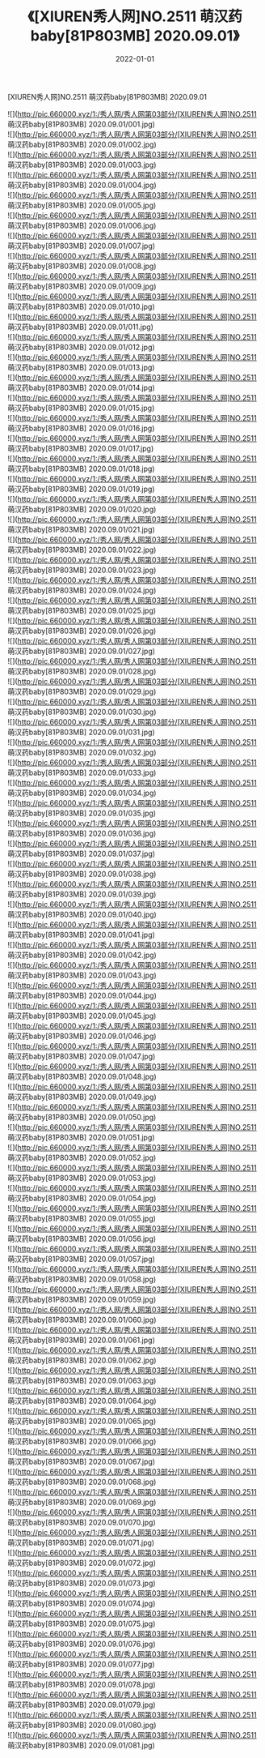 ﻿---
layout: post
title:  《[XIUREN秀人网]NO.2511 萌汉药baby[81P803MB] 2020.09.01》
date:   2022-01-01
img: http://pic.660000.xyz/1:/秀人网/秀人网第03部分/[XIUREN秀人网]NO.2511 萌汉药baby[81P803MB] 2020.09.01/000.jpg
categories: [美女, 清纯, 唯美]
---

[XIUREN秀人网]NO.2511 萌汉药baby[81P803MB] 2020.09.01

 ![](http://pic.660000.xyz/1:/秀人网/秀人网第03部分/[XIUREN秀人网]NO.2511 萌汉药baby[81P803MB] 2020.09.01/001.jpg) <br>![](http://pic.660000.xyz/1:/秀人网/秀人网第03部分/[XIUREN秀人网]NO.2511 萌汉药baby[81P803MB] 2020.09.01/002.jpg) <br>![](http://pic.660000.xyz/1:/秀人网/秀人网第03部分/[XIUREN秀人网]NO.2511 萌汉药baby[81P803MB] 2020.09.01/003.jpg) <br>![](http://pic.660000.xyz/1:/秀人网/秀人网第03部分/[XIUREN秀人网]NO.2511 萌汉药baby[81P803MB] 2020.09.01/004.jpg) <br>![](http://pic.660000.xyz/1:/秀人网/秀人网第03部分/[XIUREN秀人网]NO.2511 萌汉药baby[81P803MB] 2020.09.01/005.jpg) <br>![](http://pic.660000.xyz/1:/秀人网/秀人网第03部分/[XIUREN秀人网]NO.2511 萌汉药baby[81P803MB] 2020.09.01/006.jpg) <br>![](http://pic.660000.xyz/1:/秀人网/秀人网第03部分/[XIUREN秀人网]NO.2511 萌汉药baby[81P803MB] 2020.09.01/007.jpg) <br>![](http://pic.660000.xyz/1:/秀人网/秀人网第03部分/[XIUREN秀人网]NO.2511 萌汉药baby[81P803MB] 2020.09.01/008.jpg) <br>![](http://pic.660000.xyz/1:/秀人网/秀人网第03部分/[XIUREN秀人网]NO.2511 萌汉药baby[81P803MB] 2020.09.01/009.jpg) <br>![](http://pic.660000.xyz/1:/秀人网/秀人网第03部分/[XIUREN秀人网]NO.2511 萌汉药baby[81P803MB] 2020.09.01/010.jpg) <br>![](http://pic.660000.xyz/1:/秀人网/秀人网第03部分/[XIUREN秀人网]NO.2511 萌汉药baby[81P803MB] 2020.09.01/011.jpg) <br>![](http://pic.660000.xyz/1:/秀人网/秀人网第03部分/[XIUREN秀人网]NO.2511 萌汉药baby[81P803MB] 2020.09.01/012.jpg) <br>![](http://pic.660000.xyz/1:/秀人网/秀人网第03部分/[XIUREN秀人网]NO.2511 萌汉药baby[81P803MB] 2020.09.01/013.jpg) <br>![](http://pic.660000.xyz/1:/秀人网/秀人网第03部分/[XIUREN秀人网]NO.2511 萌汉药baby[81P803MB] 2020.09.01/014.jpg) <br>![](http://pic.660000.xyz/1:/秀人网/秀人网第03部分/[XIUREN秀人网]NO.2511 萌汉药baby[81P803MB] 2020.09.01/015.jpg) <br>![](http://pic.660000.xyz/1:/秀人网/秀人网第03部分/[XIUREN秀人网]NO.2511 萌汉药baby[81P803MB] 2020.09.01/016.jpg) <br>![](http://pic.660000.xyz/1:/秀人网/秀人网第03部分/[XIUREN秀人网]NO.2511 萌汉药baby[81P803MB] 2020.09.01/017.jpg) <br>![](http://pic.660000.xyz/1:/秀人网/秀人网第03部分/[XIUREN秀人网]NO.2511 萌汉药baby[81P803MB] 2020.09.01/018.jpg) <br>![](http://pic.660000.xyz/1:/秀人网/秀人网第03部分/[XIUREN秀人网]NO.2511 萌汉药baby[81P803MB] 2020.09.01/019.jpg) <br>![](http://pic.660000.xyz/1:/秀人网/秀人网第03部分/[XIUREN秀人网]NO.2511 萌汉药baby[81P803MB] 2020.09.01/020.jpg) <br>![](http://pic.660000.xyz/1:/秀人网/秀人网第03部分/[XIUREN秀人网]NO.2511 萌汉药baby[81P803MB] 2020.09.01/021.jpg) <br>![](http://pic.660000.xyz/1:/秀人网/秀人网第03部分/[XIUREN秀人网]NO.2511 萌汉药baby[81P803MB] 2020.09.01/022.jpg) <br>![](http://pic.660000.xyz/1:/秀人网/秀人网第03部分/[XIUREN秀人网]NO.2511 萌汉药baby[81P803MB] 2020.09.01/023.jpg) <br>![](http://pic.660000.xyz/1:/秀人网/秀人网第03部分/[XIUREN秀人网]NO.2511 萌汉药baby[81P803MB] 2020.09.01/024.jpg) <br>![](http://pic.660000.xyz/1:/秀人网/秀人网第03部分/[XIUREN秀人网]NO.2511 萌汉药baby[81P803MB] 2020.09.01/025.jpg) <br>![](http://pic.660000.xyz/1:/秀人网/秀人网第03部分/[XIUREN秀人网]NO.2511 萌汉药baby[81P803MB] 2020.09.01/026.jpg) <br>![](http://pic.660000.xyz/1:/秀人网/秀人网第03部分/[XIUREN秀人网]NO.2511 萌汉药baby[81P803MB] 2020.09.01/027.jpg) <br>![](http://pic.660000.xyz/1:/秀人网/秀人网第03部分/[XIUREN秀人网]NO.2511 萌汉药baby[81P803MB] 2020.09.01/028.jpg) <br>![](http://pic.660000.xyz/1:/秀人网/秀人网第03部分/[XIUREN秀人网]NO.2511 萌汉药baby[81P803MB] 2020.09.01/029.jpg) <br>![](http://pic.660000.xyz/1:/秀人网/秀人网第03部分/[XIUREN秀人网]NO.2511 萌汉药baby[81P803MB] 2020.09.01/030.jpg) <br>![](http://pic.660000.xyz/1:/秀人网/秀人网第03部分/[XIUREN秀人网]NO.2511 萌汉药baby[81P803MB] 2020.09.01/031.jpg) <br>![](http://pic.660000.xyz/1:/秀人网/秀人网第03部分/[XIUREN秀人网]NO.2511 萌汉药baby[81P803MB] 2020.09.01/032.jpg) <br>![](http://pic.660000.xyz/1:/秀人网/秀人网第03部分/[XIUREN秀人网]NO.2511 萌汉药baby[81P803MB] 2020.09.01/033.jpg) <br>![](http://pic.660000.xyz/1:/秀人网/秀人网第03部分/[XIUREN秀人网]NO.2511 萌汉药baby[81P803MB] 2020.09.01/034.jpg) <br>![](http://pic.660000.xyz/1:/秀人网/秀人网第03部分/[XIUREN秀人网]NO.2511 萌汉药baby[81P803MB] 2020.09.01/035.jpg) <br>![](http://pic.660000.xyz/1:/秀人网/秀人网第03部分/[XIUREN秀人网]NO.2511 萌汉药baby[81P803MB] 2020.09.01/036.jpg) <br>![](http://pic.660000.xyz/1:/秀人网/秀人网第03部分/[XIUREN秀人网]NO.2511 萌汉药baby[81P803MB] 2020.09.01/037.jpg) <br>![](http://pic.660000.xyz/1:/秀人网/秀人网第03部分/[XIUREN秀人网]NO.2511 萌汉药baby[81P803MB] 2020.09.01/038.jpg) <br>![](http://pic.660000.xyz/1:/秀人网/秀人网第03部分/[XIUREN秀人网]NO.2511 萌汉药baby[81P803MB] 2020.09.01/039.jpg) <br>![](http://pic.660000.xyz/1:/秀人网/秀人网第03部分/[XIUREN秀人网]NO.2511 萌汉药baby[81P803MB] 2020.09.01/040.jpg) <br>![](http://pic.660000.xyz/1:/秀人网/秀人网第03部分/[XIUREN秀人网]NO.2511 萌汉药baby[81P803MB] 2020.09.01/041.jpg) <br>![](http://pic.660000.xyz/1:/秀人网/秀人网第03部分/[XIUREN秀人网]NO.2511 萌汉药baby[81P803MB] 2020.09.01/042.jpg) <br>![](http://pic.660000.xyz/1:/秀人网/秀人网第03部分/[XIUREN秀人网]NO.2511 萌汉药baby[81P803MB] 2020.09.01/043.jpg) <br>![](http://pic.660000.xyz/1:/秀人网/秀人网第03部分/[XIUREN秀人网]NO.2511 萌汉药baby[81P803MB] 2020.09.01/044.jpg) <br>![](http://pic.660000.xyz/1:/秀人网/秀人网第03部分/[XIUREN秀人网]NO.2511 萌汉药baby[81P803MB] 2020.09.01/045.jpg) <br>![](http://pic.660000.xyz/1:/秀人网/秀人网第03部分/[XIUREN秀人网]NO.2511 萌汉药baby[81P803MB] 2020.09.01/046.jpg) <br>![](http://pic.660000.xyz/1:/秀人网/秀人网第03部分/[XIUREN秀人网]NO.2511 萌汉药baby[81P803MB] 2020.09.01/047.jpg) <br>![](http://pic.660000.xyz/1:/秀人网/秀人网第03部分/[XIUREN秀人网]NO.2511 萌汉药baby[81P803MB] 2020.09.01/048.jpg) <br>![](http://pic.660000.xyz/1:/秀人网/秀人网第03部分/[XIUREN秀人网]NO.2511 萌汉药baby[81P803MB] 2020.09.01/049.jpg) <br>![](http://pic.660000.xyz/1:/秀人网/秀人网第03部分/[XIUREN秀人网]NO.2511 萌汉药baby[81P803MB] 2020.09.01/050.jpg) <br>![](http://pic.660000.xyz/1:/秀人网/秀人网第03部分/[XIUREN秀人网]NO.2511 萌汉药baby[81P803MB] 2020.09.01/051.jpg) <br>![](http://pic.660000.xyz/1:/秀人网/秀人网第03部分/[XIUREN秀人网]NO.2511 萌汉药baby[81P803MB] 2020.09.01/052.jpg) <br>![](http://pic.660000.xyz/1:/秀人网/秀人网第03部分/[XIUREN秀人网]NO.2511 萌汉药baby[81P803MB] 2020.09.01/053.jpg) <br>![](http://pic.660000.xyz/1:/秀人网/秀人网第03部分/[XIUREN秀人网]NO.2511 萌汉药baby[81P803MB] 2020.09.01/054.jpg) <br>![](http://pic.660000.xyz/1:/秀人网/秀人网第03部分/[XIUREN秀人网]NO.2511 萌汉药baby[81P803MB] 2020.09.01/055.jpg) <br>![](http://pic.660000.xyz/1:/秀人网/秀人网第03部分/[XIUREN秀人网]NO.2511 萌汉药baby[81P803MB] 2020.09.01/056.jpg) <br>![](http://pic.660000.xyz/1:/秀人网/秀人网第03部分/[XIUREN秀人网]NO.2511 萌汉药baby[81P803MB] 2020.09.01/057.jpg) <br>![](http://pic.660000.xyz/1:/秀人网/秀人网第03部分/[XIUREN秀人网]NO.2511 萌汉药baby[81P803MB] 2020.09.01/058.jpg) <br>![](http://pic.660000.xyz/1:/秀人网/秀人网第03部分/[XIUREN秀人网]NO.2511 萌汉药baby[81P803MB] 2020.09.01/059.jpg) <br>![](http://pic.660000.xyz/1:/秀人网/秀人网第03部分/[XIUREN秀人网]NO.2511 萌汉药baby[81P803MB] 2020.09.01/060.jpg) <br>![](http://pic.660000.xyz/1:/秀人网/秀人网第03部分/[XIUREN秀人网]NO.2511 萌汉药baby[81P803MB] 2020.09.01/061.jpg) <br>![](http://pic.660000.xyz/1:/秀人网/秀人网第03部分/[XIUREN秀人网]NO.2511 萌汉药baby[81P803MB] 2020.09.01/062.jpg) <br>![](http://pic.660000.xyz/1:/秀人网/秀人网第03部分/[XIUREN秀人网]NO.2511 萌汉药baby[81P803MB] 2020.09.01/063.jpg) <br>![](http://pic.660000.xyz/1:/秀人网/秀人网第03部分/[XIUREN秀人网]NO.2511 萌汉药baby[81P803MB] 2020.09.01/064.jpg) <br>![](http://pic.660000.xyz/1:/秀人网/秀人网第03部分/[XIUREN秀人网]NO.2511 萌汉药baby[81P803MB] 2020.09.01/065.jpg) <br>![](http://pic.660000.xyz/1:/秀人网/秀人网第03部分/[XIUREN秀人网]NO.2511 萌汉药baby[81P803MB] 2020.09.01/066.jpg) <br>![](http://pic.660000.xyz/1:/秀人网/秀人网第03部分/[XIUREN秀人网]NO.2511 萌汉药baby[81P803MB] 2020.09.01/067.jpg) <br>![](http://pic.660000.xyz/1:/秀人网/秀人网第03部分/[XIUREN秀人网]NO.2511 萌汉药baby[81P803MB] 2020.09.01/068.jpg) <br>![](http://pic.660000.xyz/1:/秀人网/秀人网第03部分/[XIUREN秀人网]NO.2511 萌汉药baby[81P803MB] 2020.09.01/069.jpg) <br>![](http://pic.660000.xyz/1:/秀人网/秀人网第03部分/[XIUREN秀人网]NO.2511 萌汉药baby[81P803MB] 2020.09.01/070.jpg) <br>![](http://pic.660000.xyz/1:/秀人网/秀人网第03部分/[XIUREN秀人网]NO.2511 萌汉药baby[81P803MB] 2020.09.01/071.jpg) <br>![](http://pic.660000.xyz/1:/秀人网/秀人网第03部分/[XIUREN秀人网]NO.2511 萌汉药baby[81P803MB] 2020.09.01/072.jpg) <br>![](http://pic.660000.xyz/1:/秀人网/秀人网第03部分/[XIUREN秀人网]NO.2511 萌汉药baby[81P803MB] 2020.09.01/073.jpg) <br>![](http://pic.660000.xyz/1:/秀人网/秀人网第03部分/[XIUREN秀人网]NO.2511 萌汉药baby[81P803MB] 2020.09.01/074.jpg) <br>![](http://pic.660000.xyz/1:/秀人网/秀人网第03部分/[XIUREN秀人网]NO.2511 萌汉药baby[81P803MB] 2020.09.01/075.jpg) <br>![](http://pic.660000.xyz/1:/秀人网/秀人网第03部分/[XIUREN秀人网]NO.2511 萌汉药baby[81P803MB] 2020.09.01/076.jpg) <br>![](http://pic.660000.xyz/1:/秀人网/秀人网第03部分/[XIUREN秀人网]NO.2511 萌汉药baby[81P803MB] 2020.09.01/077.jpg) <br>![](http://pic.660000.xyz/1:/秀人网/秀人网第03部分/[XIUREN秀人网]NO.2511 萌汉药baby[81P803MB] 2020.09.01/078.jpg) <br>![](http://pic.660000.xyz/1:/秀人网/秀人网第03部分/[XIUREN秀人网]NO.2511 萌汉药baby[81P803MB] 2020.09.01/079.jpg) <br>![](http://pic.660000.xyz/1:/秀人网/秀人网第03部分/[XIUREN秀人网]NO.2511 萌汉药baby[81P803MB] 2020.09.01/080.jpg) <br>![](http://pic.660000.xyz/1:/秀人网/秀人网第03部分/[XIUREN秀人网]NO.2511 萌汉药baby[81P803MB] 2020.09.01/081.jpg) <br>